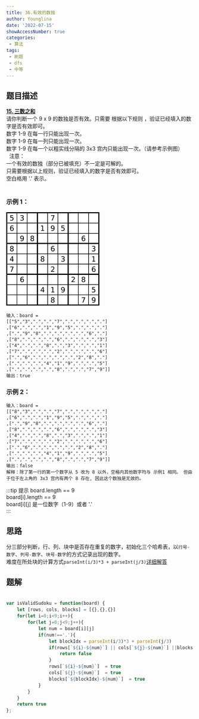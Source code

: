 ```yaml
---
title: 36.有效的数独
author: Younglina
date: '2022-07-15'
showAccessNumber: true
categories:
 - 算法
tags:
 - 刷题
 - dfs
 - 中等
---
```


## 题目描述

**[15. 三数之和](https://leetcode.cn/problems/valid-sudoku/)**  
请你判断一个 9 x 9 的数独是否有效。只需要 根据以下规则 ，验证已经填入的数字是否有效即可。  
数字 1-9 在每一行只能出现一次。  
数字 1-9 在每一列只能出现一次。  
数字 1-9 在每一个以粗实线分隔的 3x3 宫内只能出现一次。（请参考示例图）  
 
注意：  
一个有效的数独（部分已被填充）不一定是可解的。  
只需要根据以上规则，验证已经填入的数字是否有效即可。  
空白格用 '.' 表示。  
 

### 示例 1：
![](https://raw.githubusercontent.com/Younglina/images/master/36.png)  

```
输入：board = 
[["5","3",".",".","7",".",".",".","."]
,["6",".",".","1","9","5",".",".","."]
,[".","9","8",".",".",".",".","6","."]
,["8",".",".",".","6",".",".",".","3"]
,["4",".",".","8",".","3",".",".","1"]
,["7",".",".",".","2",".",".",".","6"]
,[".","6",".",".",".",".","2","8","."]
,[".",".",".","4","1","9",".",".","5"]
,[".",".",".",".","8",".",".","7","9"]]
输出：true
```

### 示例 2：
```
输入：board = 
[["8","3",".",".","7",".",".",".","."]
,["6",".",".","1","9","5",".",".","."]
,[".","9","8",".",".",".",".","6","."]
,["8",".",".",".","6",".",".",".","3"]
,["4",".",".","8",".","3",".",".","1"]
,["7",".",".",".","2",".",".",".","6"]
,[".","6",".",".",".",".","2","8","."]
,[".",".",".","4","1","9",".",".","5"]
,[".",".",".",".","8",".",".","7","9"]]
输出：false  
解释：除了第一行的第一个数字从 5 改为 8 以外，空格内其他数字均与 示例1 相同。 但由于位于左上角的 3x3 宫内有两个 8 存在, 因此这个数独是无效的。  
```

:::tip 提示
board.length == 9  
board[i].length == 9  
board[i][j] 是一位数字（1-9）或者 '.'  
:::

## 思路
分三部分判断，行、列、块中是否存在重复的数字，初始化三个哈希表，以`行号-数字`、`列号-数字`、`块号-数字`的方式记录出现的数字。  
难度在所处块的计算方式`parseInt(i/3)*3 + parseInt(j/3)`[详细解答](https://leetcode.cn/problems/valid-sudoku/solution/36-jiu-an-zhao-cong-zuo-wang-you-cong-shang-wang-x/)

## 题解

```javascript

var isValidSudoku = function(board) {
    let [rows, cols, blocks] = [{},{},{}]
    for(let i=0;i<9;i++){
        for(let j=0;j<9;j++){
            let num = board[i][j]
            if(num!=='.'){
                let blockIdx = parseInt(i/3)*3 + parseInt(j/3)
                if(rows[`${i}-${num}`] || cols[`${j}-${num}`] ||blocks[`${blockIdx}-${num}`]){
                    return false
                }
                rows[`${i}-${num}`]  = true
                cols[`${j}-${num}`]  = true
                blocks[`${blockIdx}-${num}`]  = true
            }
        }
    }
    return true
};

```